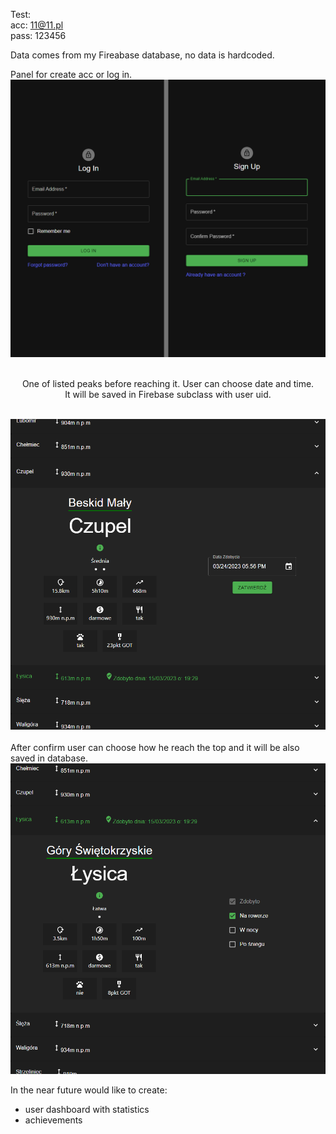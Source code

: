 Test:<br/>
acc: 11@11.pl<br/>
pass: 123456<br/>

Data comes from my Fireabase database, no data is hardcoded.<br/>

Panel for create acc or log in.<br/>
<img src='/readmeimg/1.png'/>
<br/><br/><p align="center">One of listed peaks before reaching it. User can choose date and time.<br/>
It will be saved in Firebase subclass with user uid.</p><br/>
<img src='/readmeimg/2.png'/>
<br/><br/>After confirm user can choose how he reach the top and it will be also saved in database.<br/>
<img src='/readmeimg/3.png'/>

In the near future would like to create:<br/>

- user dashboard with statistics<br/>
- achievements<br/>
